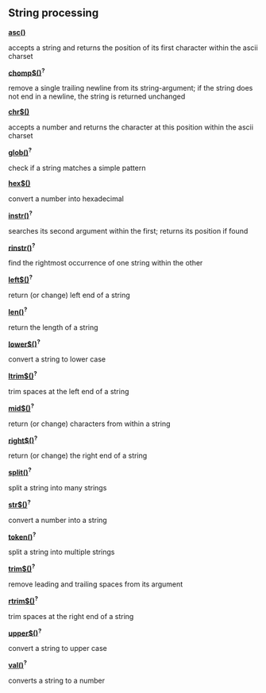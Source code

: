 ## String processing

[**asc()**](./cmdfunc/asc.html)

accepts a string and returns the position of its first character within the ascii charset

[**chomp$()**]()<sup>**?**</sup>

remove a single trailing newline from its string-argument; if the string does not end in a newline, the string is returned unchanged

[**chr$()**](./cmdfunc/chr.html)

accepts a number and returns the character at this position within the ascii charset

[**glob()**]()<sup>**?**</sup>

check if a string matches a simple pattern

[**hex$()**](./cmdfunc/hex.html)

convert a number into hexadecimal

[**instr()**]()<sup>**?**</sup>

searches its second argument within the first; returns its position if found

[**rinstr()**]()<sup>**?**</sup>

find the rightmost occurrence of one string within the other

[**left$()**]()<sup>**?**</sup>

return (or change) left end of a string

[**len()**]()<sup>**?**</sup>

return the length of a string

[**lower$()**]()<sup>**?**</sup>

convert a string to lower case

[**ltrim$()**]()<sup>**?**</sup>

trim spaces at the left end of a string

[**mid$()**]()<sup>**?**</sup>

return (or change) characters from within a string

[**right$()**]()<sup>**?**</sup>

return (or change) the right end of a string

[**split()**]()<sup>**?**</sup>

split a string into many strings

[**str$()**]()<sup>**?**</sup>

convert a number into a string

[**token()**]()<sup>**?**</sup>

split a string into multiple strings

[**trim$()**]()<sup>**?**</sup>

remove leading and trailing spaces from its argument

[**rtrim$()**]()<sup>**?**</sup>

trim spaces at the right end of a string

[**upper$()**]()<sup>**?**</sup>

convert a string to upper case

[**val()**]()<sup>**?**</sup>

converts a string to a number

